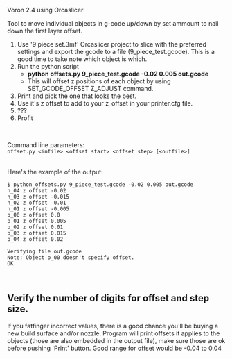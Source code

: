 Voron 2.4 using Orcaslicer

Tool to move individual objects in g-code up/down by set ammount to nail down the first layer offset.

1. Use '9 piece set.3mf' Orcaslicer project to slice with the preferred settings and 
export the gcode to a file (9_piece_test.gcode). This is a good time to take note which object is which.
2. Run the python script
    - **python offsets.py 9_piece_test.gcode -0.02 0.005 out.gcode**
    - This will offset z positions of each object by using SET_GCODE_OFFSET Z_ADJUST command.
3. Print and pick the one that looks the best.
4. Use it's z offset to add to your z_offset in your printer.cfg file.
5. ???
6. Profit

<br>

Command line parameters: <br>
`offset.py <infile> <offset start> <offset step> [<outfile>]`

<br>
Here's the example of the output:

    $ python offsets.py 9_piece_test.gcode -0.02 0.005 out.gcode
    n_04 z offset -0.02
    n_03 z offset -0.015
    n_02 z offset -0.01
    n_01 z offset -0.005
    p_00 z offset 0.0
    p_01 z offset 0.005
    p_02 z offset 0.01
    p_03 z offset 0.015
    p_04 z offset 0.02
    
    Verifying file out.gcode
    Note: Object p_00 doesn't specify offset.
    OK

<br>

## Verify the number of digits for offset and step size.
If you fatfinger incorrect values, there is a good chance you'll be buying a new build surface and/or nozzle. Program will print offsets it applies to the objects (those are also embedded in the output file), make sure those are ok before pushing 'Print' button. Good range for offset would be -0.04 to 0.04
